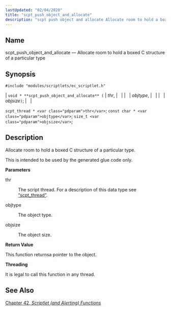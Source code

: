 ```yaml
---
lastUpdated: "02/04/2020"
title: "scpt_push_object_and_allocate"
description: "scpt push object and allocate Allocate room to hold a boxed C structure of a particular type void scpt push object and allocate thr objtype objsize scpt thread thr const char objtype size t objsize Allocate room to hold a boxed C structure of a particular type This is intended..."
---
```


<a name="apis.scpt_push_object_and_allocate"></a> 
## Name

scpt_push_object_and_allocate — Allocate room to hold a boxed C structure of a particular type

## Synopsis

`#include "modules/scriptlets/ec_scriptlet.h"`

| `void * **scpt_push_object_and_allocate** (` | <var class="pdparam">thr</var>, |   |
|   | <var class="pdparam">objtype</var>, |   |
|   | <var class="pdparam">objsize</var>`)`; |   |

`scpt_thread * <var class="pdparam">thr</var>`;
`const char * <var class="pdparam">objtype</var>`;
`size_t <var class="pdparam">objsize</var>`;<a name="idp59301488"></a> 
## Description

Allocate room to hold a boxed C structure of a particular type.

This is intended to be used by the generated glue code only.

**<a name="idp59303248"></a> Parameters**

<dl class="variablelist">

<dt>thr</dt>

<dd>

The script thread. For a description of this data type see [“scpt_thread”](/momentum/3/3-api/structs-scpt-thread).

</dd>

<dt>objtype</dt>

<dd>

The object type.

</dd>

<dt>objsize</dt>

<dd>

The object size.

</dd>

</dl>

**<a name="idp59310240"></a> Return Value**

This function returnsa pointer to the object.

**<a name="idp59311184"></a> Threading**

It is legal to call this function in any thread.

<a name="idp59312736"></a> 
## See Also

[Chapter 42, *Scriptlet (and Alerting) Functions*](script "Chapter 42. Scriptlet (and Alerting) Functions")